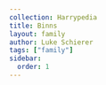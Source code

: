 ```yaml
---
collection: Harrypedia
title: Binns
layout: family
author: Luke Schierer
tags: ["family"]
sidebar:
  order: 1
---
```

